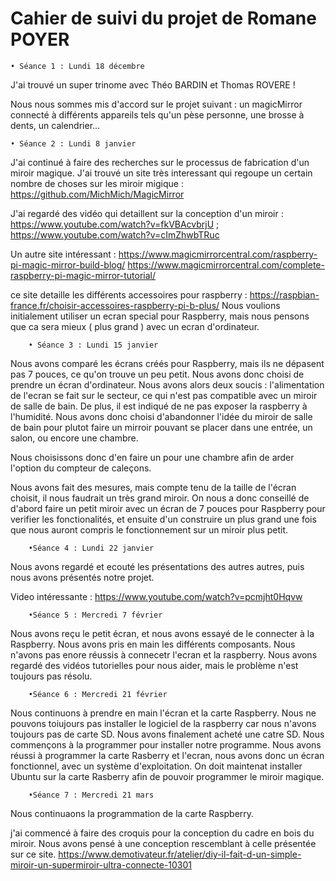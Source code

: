 # Cahier de suivi du projet de Romane POYER 

    • Séance 1 : Lundi 18 décembre

J'ai trouvé un super trinome avec Théo BARDIN et Thomas ROVERE ! 

Nous nous sommes mis d'accord sur le projet suivant : un magicMirror connecté à différents appareils tels qu'un pèse personne, une brosse à dents, un calendrier... 

    • Séance 2 : Lundi 8 janvier 
    
J'ai continué à faire des recherches sur le processus de fabrication d'un miroir magique.
J'ai trouvé un site très interessant qui regoupe un certain nombre de choses sur les miroir migique : https://github.com/MichMich/MagicMirror

J'ai regardé des vidéo qui detaillent sur la conception d'un miroir : https://www.youtube.com/watch?v=fkVBAcvbrjU ; https://www.youtube.com/watch?v=cImZhwbTRuc 

Un autre site intéressant : https://www.magicmirrorcentral.com/raspberry-pi-magic-mirror-build-blog/
https://www.magicmirrorcentral.com/complete-raspberry-pi-magic-mirror-tutorial/

ce site detaille les différents accessoires pour raspberry : https://raspbian-france.fr/choisir-accessoires-raspberry-pi-b-plus/
Nous voulions initialement utiliser un ecran special pour Raspberry, mais nous pensons que ca sera mieux ( plus grand ) avec un ecran d'ordinateur. 

        • Séance 3 : Lundi 15 janvier

Nous avons comparé les écrans créés pour Raspberry, mais ils ne dépasent pas 7 pouces, ce qu'on trouve un peu petit. Nous avons donc choisi de prendre un écran d'ordinateur. 
Nous avons alors deux soucis : l'alimentation de l'ecran se fait sur le secteur, ce qui n'est pas compatible avec un miroir de salle de bain. De plus, il est indiqué de ne pas exposer la raspberry à l'humidité. 
Nous avons donc choisi d'abandonner l'idée du miroir de salle de bain pour plutot faire un mirroir pouvant se placer dans une entrée, un salon, ou encore une chambre. 

Nous choisissons donc d'en faire un pour une chambre afin de arder l'option du compteur de caleçons. 

Nous avons fait des mesures, mais compte tenu de la taille de l'écran choisit, il nous faudrait un très grand miroir. On nous a donc conseillé de d'abord faire un petit miroir avec un écran de 7 pouces pour Raspberry pour verifier les fonctionalités, et ensuite d'un construire un plus grand une fois que nous auront compris le fonctionnement sur un miroir plus petit. 



        •Séance 4 : Lundi 22 janvier 
      
 Nous avons regardé et ecouté les présentations des autres autres, puis nous avons présentés notre projet.
 
 Video intéressante : https://www.youtube.com/watch?v=pcmjht0Hqvw
 
 
        •Séance 5 : Mercredi 7 février
        
 Nous avons reçu le petit écran, et nous avons essayé de le connecter à la Raspberry. Nous avons pris en main les différents composants. Nous n'avons pas enore réussis à connecetr l'ecran et la raspberry. Nous avons regardé des vidéos tutorielles pour nous aider, mais le problème n'est toujours pas résolu. 
 
 
        •Séance 6 : Mercredi 21 février
 
 Nous continuons à prendre en main l'écran et la carte Raspberry. Nous ne pouvons toiujours pas installer le logiciel de la raspberry car nous n'avons toujours pas de carte SD. 
Nous avons finalement acheté une catre SD. Nous commençons à la programmer pour installer notre programme.
Nous avons réussi à programmer la carte Rasberry et l'ecran, nous avons donc un écran fonctionnel, avec un système d'exploitation. On doit maintenat installer Ubuntu sur la carte Rasberry afin de pouvoir programmer le miroir magique. 

        •Séance 7 : Mercredi 21 mars
        
Nous continuaons la programmation de la carte Raspberry. 

j'ai commencé à faire des croquis pour la conception du cadre en bois du miroir. Nous avons pensé à une conception rescemblant à celle présentée sur ce site. 
https://www.demotivateur.fr/atelier/diy-il-fait-d-un-simple-miroir-un-supermiroir-ultra-connecte-10301 

